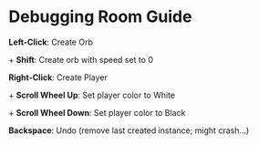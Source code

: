 # Debugging Room Guide

**Left-Click**: Create Orb

\+ **Shift**: Create orb with speed set to 0

**Right-Click**: Create Player

\+ **Scroll Wheel Up**: Set player color to White

\+ **Scroll Wheel Down**: Set player color to Black

**Backspace**: Undo (remove last created instance; might crash...)